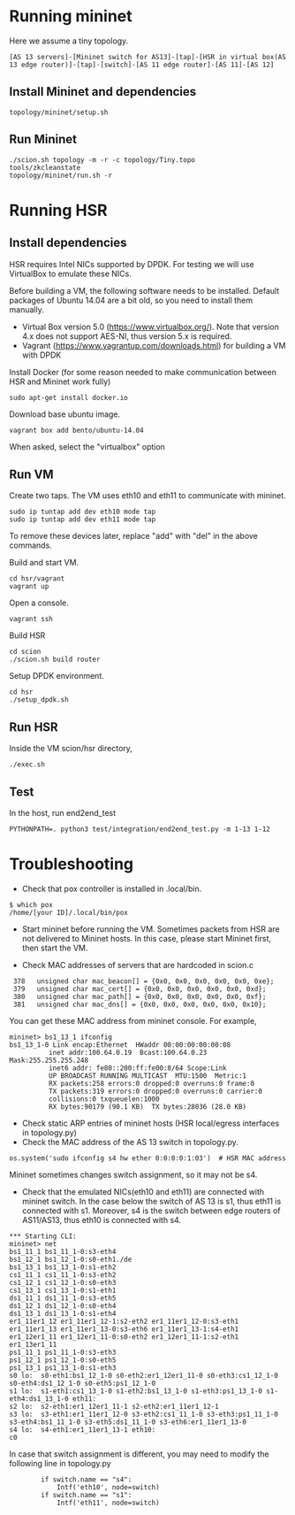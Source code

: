# Running mininet
Here we assume a tiny topology.
```
[AS 13 servers]-[Mininet switch for AS13]-[tap]-[HSR in virtual box(AS 13 edge router)]-[tap]-[switch]-[AS 11 edge router]-[AS 11]-[AS 12]
```

## Install Mininet and dependencies
```
topology/mininet/setup.sh
```

## Run Mininet
```
./scion.sh topology -m -r -c topology/Tiny.topo
tools/zkcleanstate
topology/mininet/run.sh -r
```

# Running HSR


## Install dependencies
HSR requires Intel NICs supported by DPDK.
For testing we will use VirtualBox to emulate these NICs.

Before building a VM, the following software needs to be installed.
Default packages of Ubuntu 14.04 are a bit old, so you need to install them manually.
* Virtual Box version 5.0 (https://www.virtualbox.org/). Note that version 4.x does not support AES-NI, thus version 5.x is required.
* Vagrant (https://www.vagrantup.com/downloads.html) for building a VM with DPDK

Install Docker (for some reason needed to make communication between HSR and Mininet work fully)
```
sudo apt-get install docker.io
```

Download base ubuntu image.
```
vagrant box add bento/ubuntu-14.04
```
When asked, select the "virtualbox" option

## Run VM

Create two taps.  The VM uses eth10 and eth11 to communicate with mininet.
```
sudo ip tuntap add dev eth10 mode tap
sudo ip tuntap add dev eth11 mode tap
```
To remove these devices later, replace "add" with "del" in the above commands.

Build and start VM.
```
cd hsr/vagrant
vagrant up
```

Open a console.
```
vagrant ssh
```

Build HSR
```
cd scion
./scion.sh build router
```

Setup DPDK environment.
```
cd hsr
./setup_dpdk.sh
```

## Run HSR
Inside the VM scion/hsr directory,

```
./exec.sh
```


## Test
In the host, run end2end_test
```
PYTHONPATH=. python3 test/integration/end2end_test.py -m 1-13 1-12
```


<!--

# Modification of topology.py
In the mininet/topology.py eth10 and eth11 are connected with virtual switch s2 and s4, respectively (subject to change - refer to Troubleshooting section).
```
    for switch in net.switches:
        # switch.setMac("0:0:0:0:1:%x"%count)
        # count += 1
        if switch.name == "s2":
            Intf('eth10', node=switch)
        if switch.name == "s4":
            Intf('eth11', node=switch)

```

To disable the Python router (ER13), topology.py does not add link from/to er13.
```
    def addLink(self, node1, node2, params=None, intfName=None):
        if self.hsr:
            if node1 == "er1_13er1_11" or node2 == "er1_13er1_11":
                return
```

HSR does not support ARP, so hosts need to have static ARP entries.
topology.py executes arp command to insert the ARP entries. In the following case, HSR_EGRESS_IP and HSR_LOCAL_IP are IP addresses of HSR.
```
    for host in net.hosts:
        SNIP..
        if host.name == "er1_11er1_13":
            host.setMAC("0:0:0:0:0:CC", "er1_11er1_13-1")
        host.cmd("arp -s %s 1:2:3:4:5:6" % hsr_external_ip)
        host.cmd("arp -s %s 1:2:3:4:5:7" % hsr_internal_ip)

```


Moreover, topology.py executes following two commands.
```sudo  arp -s [hsr_internal_ip] 1:2:3:4:5:6``` (for sending ping packet to HSR)
```sudo ifconfig s4 hw ether 0:0:0:0:1:03``` (to fix the MAC address of switch s4. HSR uses this MAC address to send packet to end2end.py)
Note that mininet may change switch assignment, so please check which switch is for AS 13.
-->


# Troubleshooting
* Check that pox controller is installed in .local/bin.
```
$ which pox
/home/[your ID]/.local/bin/pox
```

* Start mininet before running the VM.
Sometimes packets from HSR are not delivered to Mininet hosts. In this case, please start Mininet first, then start the VM.

* Check MAC addresses of servers that are hardcoded in scion.c
```
 378   unsigned char mac_beacon[] = {0x0, 0x0, 0x0, 0x0, 0x0, 0xe};
 379   unsigned char mac_cert[] = {0x0, 0x0, 0x0, 0x0, 0x0, 0xd};
 380   unsigned char mac_path[] = {0x0, 0x0, 0x0, 0x0, 0x0, 0xf};
 381   unsigned char mac_dns[] = {0x0, 0x0, 0x0, 0x0, 0x0, 0x10};

```
You can get these MAC address from mininet console. For example,
```
mininet> bs1_13_1 ifconfig
bs1_13_1-0 Link encap:Ethernet  HWaddr 00:00:00:00:00:08
          inet addr:100.64.0.19  Bcast:100.64.0.23  Mask:255.255.255.248
          inet6 addr: fe80::200:ff:fe00:8/64 Scope:Link
          UP BROADCAST RUNNING MULTICAST  MTU:1500  Metric:1
          RX packets:258 errors:0 dropped:0 overruns:0 frame:0
          TX packets:319 errors:0 dropped:0 overruns:0 carrier:0
          collisions:0 txqueuelen:1000
          RX bytes:90179 (90.1 KB)  TX bytes:28036 (28.0 KB)
```


* Check static ARP entries of mininet hosts (HSR local/egress interfaces in topology.py)
* Check the MAC address of the AS 13 switch in topology.py.
```
os.system('sudo ifconfig s4 hw ether 0:0:0:0:1:03')  # HSR MAC address
```
Mininet sometimes changes switch assignment, so it may not be s4.

* Check that the emulated NICs(eth10 and eth11) are connected with mininet switch.
In the case below the switch of AS 13 is s1, thus eth11 is connected with s1.
Moreover, s4 is the switch between edge routers of AS11/AS13, thus eth10 is connected with s4.
```
*** Starting CLI:
mininet> net
bs1_11_1 bs1_11_1-0:s3-eth4
bs1_12_1 bs1_12_1-0:s0-eth1./de
bs1_13_1 bs1_13_1-0:s1-eth2
cs1_11_1 cs1_11_1-0:s3-eth2
cs1_12_1 cs1_12_1-0:s0-eth3
cs1_13_1 cs1_13_1-0:s1-eth1
ds1_11_1 ds1_11_1-0:s3-eth5
ds1_12_1 ds1_12_1-0:s0-eth4
ds1_13_1 ds1_13_1-0:s1-eth4
er1_11er1_12 er1_11er1_12-1:s2-eth2 er1_11er1_12-0:s3-eth1
er1_11er1_13 er1_11er1_13-0:s3-eth6 er1_11er1_13-1:s4-eth1
er1_12er1_11 er1_12er1_11-0:s0-eth2 er1_12er1_11-1:s2-eth1
er1_13er1_11
ps1_11_1 ps1_11_1-0:s3-eth3
ps1_12_1 ps1_12_1-0:s0-eth5
ps1_13_1 ps1_13_1-0:s1-eth3
s0 lo:  s0-eth1:bs1_12_1-0 s0-eth2:er1_12er1_11-0 s0-eth3:cs1_12_1-0 s0-eth4:ds1_12_1-0 s0-eth5:ps1_12_1-0
s1 lo:  s1-eth1:cs1_13_1-0 s1-eth2:bs1_13_1-0 s1-eth3:ps1_13_1-0 s1-eth4:ds1_13_1-0 eth11:
s2 lo:  s2-eth1:er1_12er1_11-1 s2-eth2:er1_11er1_12-1
s3 lo:  s3-eth1:er1_11er1_12-0 s3-eth2:cs1_11_1-0 s3-eth3:ps1_11_1-0 s3-eth4:bs1_11_1-0 s3-eth5:ds1_11_1-0 s3-eth6:er1_11er1_13-0
s4 lo:  s4-eth1:er1_11er1_13-1 eth10:
c0
```

In case that switch assignment is different, you may need to modify the following line in topology.py
```
        if switch.name == "s4":
            Intf('eth10', node=switch)
        if switch.name == "s1":
            Intf('eth11', node=switch)
```
